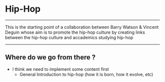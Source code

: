 # Hip-Hop

***

This is the starting point of a collaboration between Barry Watson & Vincent Deguin whose aim is to promote the hip-hop culture by creating links between the hip-hop culture and accademics studying hip-hop

***

## Where do we go from there ?

- I think we need to implement some content first
    - General Introduction to hip-hop (how it is born, how it evolve, etc)
    
